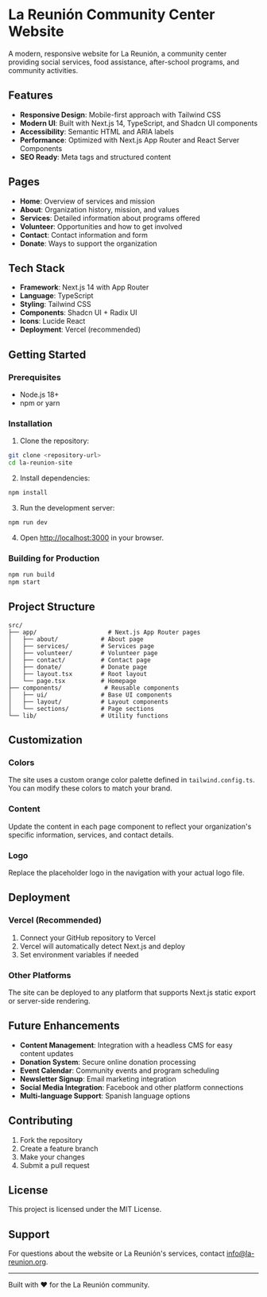 # La Reunión Community Center Website

A modern, responsive website for La Reunión, a community center providing social services, food assistance, after-school programs, and community activities.

## Features

- **Responsive Design**: Mobile-first approach with Tailwind CSS
- **Modern UI**: Built with Next.js 14, TypeScript, and Shadcn UI components
- **Accessibility**: Semantic HTML and ARIA labels
- **Performance**: Optimized with Next.js App Router and React Server Components
- **SEO Ready**: Meta tags and structured content

## Pages

- **Home**: Overview of services and mission
- **About**: Organization history, mission, and values
- **Services**: Detailed information about programs offered
- **Volunteer**: Opportunities and how to get involved
- **Contact**: Contact information and form
- **Donate**: Ways to support the organization

## Tech Stack

- **Framework**: Next.js 14 with App Router
- **Language**: TypeScript
- **Styling**: Tailwind CSS
- **Components**: Shadcn UI + Radix UI
- **Icons**: Lucide React
- **Deployment**: Vercel (recommended)

## Getting Started

### Prerequisites

- Node.js 18+ 
- npm or yarn

### Installation

1. Clone the repository:
```bash
git clone <repository-url>
cd la-reunion-site
```

2. Install dependencies:
```bash
npm install
```

3. Run the development server:
```bash
npm run dev
```

4. Open [http://localhost:3000](http://localhost:3000) in your browser.

### Building for Production

```bash
npm run build
npm start
```

## Project Structure

```
src/
├── app/                    # Next.js App Router pages
│   ├── about/            # About page
│   ├── services/         # Services page
│   ├── volunteer/        # Volunteer page
│   ├── contact/          # Contact page
│   ├── donate/           # Donate page
│   ├── layout.tsx        # Root layout
│   └── page.tsx          # Homepage
├── components/            # Reusable components
│   ├── ui/               # Base UI components
│   ├── layout/           # Layout components
│   └── sections/         # Page sections
└── lib/                  # Utility functions
```

## Customization

### Colors
The site uses a custom orange color palette defined in `tailwind.config.ts`. You can modify these colors to match your brand.

### Content
Update the content in each page component to reflect your organization's specific information, services, and contact details.

### Logo
Replace the placeholder logo in the navigation with your actual logo file.

## Deployment

### Vercel (Recommended)
1. Connect your GitHub repository to Vercel
2. Vercel will automatically detect Next.js and deploy
3. Set environment variables if needed

### Other Platforms
The site can be deployed to any platform that supports Next.js static export or server-side rendering.

## Future Enhancements

- **Content Management**: Integration with a headless CMS for easy content updates
- **Donation System**: Secure online donation processing
- **Event Calendar**: Community events and program scheduling
- **Newsletter Signup**: Email marketing integration
- **Social Media Integration**: Facebook and other platform connections
- **Multi-language Support**: Spanish language options

## Contributing

1. Fork the repository
2. Create a feature branch
3. Make your changes
4. Submit a pull request

## License

This project is licensed under the MIT License.

## Support

For questions about the website or La Reunión's services, contact info@la-reunion.org.

---

Built with ❤️ for the La Reunión community.
